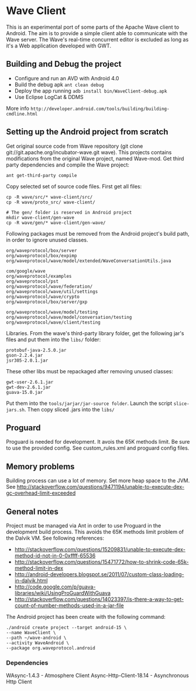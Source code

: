 # Wave Client

This is an experimental port of some parts of the Apache Wave client to Android. The aim is to provide a 
simple client able to communicate with the Wave server. The Wave's real-time concurrent editor is excluded as long as it's a
Web application developed with GWT.



## Building and Debug the project

- Configure and run an AVD with Android 4.0
- Build the debug apk `ant clean debug`
- Deploy the app running `adb install bin/WaveClient-debug.apk`
- Use Eclipse LogCat & DDMS

More info `http://developer.android.com/tools/building/building-cmdline.html`



## Setting up the Android project from scratch

Get original source code from Wave repository (git clone git://git.apache.org/incubator-wave.git wave).
This projects contains modifications from the original Wave project, named Wave-mod.
Get third party dependencies and compile the Wave project:

```
ant get-third-party compile
```


Copy selected set of source code files. First get all files:


```
cp -R wave/src/* wave-client/src/
cp -R wave/proto_src/ wave-client/

# The gen/ folder is reserved in Android project
mkdir wave-client/gen-wave
cp -R wave/gen/* wave-client/gen-wave/
```

Following packages must be removed from the Android project's build path, in order to ignore unused classes.


```
org/waveprotocol/box/server
org/waveprotocol/box/expimp
org/waveprotocol/wave/model/extended/WaveConversationUtils.java

com/google/wave
org/waveprotocol/examples
org/waveprotocol/pst
org/waveprotocol/wave/federation/
org/waveprotocol/wave/util/settings
org/waveprotocol/wave/crypto
org/waveprotocol/box/server/gxp

org/waveprotocol/wave/model/testing
org/waveprotocol/wave/model/conversation/testing
org/waveprotocol/wave/client/testing
```

Libraries. From the wave's third-party library folder, get the following jar's files and put them into the `libs/` folder:

```
protobuf-java-2.5.0.jar
gson-2.2.4.jar
jsr305-2.0.1.jar
```

These other libs must be repackaged after removing unused classes:

```
gwt-user-2.6.1.jar
gwt-dev-2.6.1.jar
guava-15.0.jar
```

Put them into the `tools/jarjar/jar-source folder`. Launch the script `slice-jars.sh`.
Then copy sliced .jars into the `libs/` 

## Proguard

Proguard is needed for development. It avois the 65K methods limit. Be sure to use the provided config.
See custom_rules.xml and proguard config files.

## Memory problems

Building process can use a lot of memory. Set more heap space to the JVM.
See http://stackoverflow.com/questions/9471194/unable-to-execute-dex-gc-overhead-limit-exceeded



## General notes

Project must be managed via Ant in order to use Proguard in the development build process. 
This avoids the 65K methods limit problem of the Dalvik VM. See following references:

- http://stackoverflow.com/questions/15209831/unable-to-execute-dex-method-id-not-in-0-0xffff-65536
- http://stackoverflow.com/questions/15471772/how-to-shrink-code-65k-method-limit-in-dex
- http://android-developers.blogspot.se/2011/07/custom-class-loading-in-dalvik.html
- http://code.google.com/p/guava-libraries/wiki/UsingProGuardWithGuava
- http://stackoverflow.com/questions/14023397/is-there-a-way-to-get-count-of-number-methods-used-in-a-jar-file



The Android project has been create with the following command:

```
./android create project --target android-15 \
--name WaveClient \
--path ~/wave-android \ 
--activity WaveAndroid \
--package org.waveprotocol.android
```


### Dependencies

WAsync-1.4.3 - Atmosphere Client
Async-Http-Client-18.14 - Asynchronous Http Client




